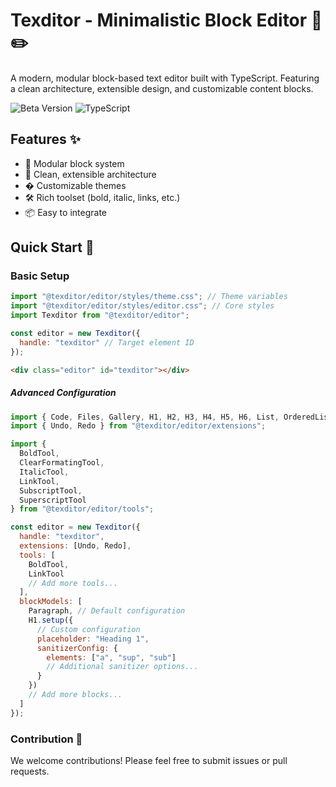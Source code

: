 # Texditor - Minimalistic Block Editor 🧱✏️

A modern, modular block-based text editor built with TypeScript. Featuring a clean architecture, extensible design, and customizable content blocks.

![Beta Version](https://img.shields.io/badge/version-beta-orange)
![TypeScript](https://img.shields.io/badge/TypeScript-3178C6?logo=typescript&logoColor=white)

## Features ✨

- 🧩 Modular block system
- 🎨 Clean, extensible architecture
- �️ Customizable themes
- 🛠️ Rich toolset (bold, italic, links, etc.)
- 📦 Easy to integrate

## Quick Start 🚀

### Basic Setup

```js
import "@texditor/editor/styles/theme.css"; // Theme variables
import "@texditor/editor/styles/editor.css"; // Core styles
import Texditor from "@texditor/editor";

const editor = new Texditor({
  handle: "texditor" // Target element ID
});
```

```html
<div class="editor" id="texditor"></div>
```

##### Advanced Configuration

```js
import { Code, Files, Gallery, H1, H2, H3, H4, H5, H6, List, OrderedList, Paragraph } from "@texditor/editor/blocks";
import { Undo, Redo } from "@texditor/editor/extensions";

import {
  BoldTool,
  ClearFormatingTool,
  ItalicTool,
  LinkTool,
  SubscriptTool,
  SuperscriptTool
} from "@texditor/editor/tools";

const editor = new Texditor({
  handle: "texditor",
  extensions: [Undo, Redo],
  tools: [
    BoldTool,
    LinkTool
    // Add more tools...
  ],
  blockModels: [
    Paragraph, // Default configuration
    H1.setup({
      // Custom configuration
      placeholder: "Heading 1",
      sanitizerConfig: {
        elements: ["a", "sup", "sub"]
        // Additional sanitizer options...
      }
    })
    // Add more blocks...
  ]
});
```

### Contribution 🤝

We welcome contributions! Please feel free to submit issues or pull requests.
